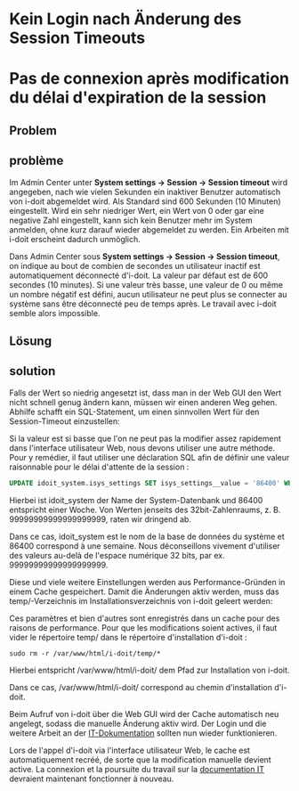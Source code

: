 <!-- TRANSLATED by md-translate -->
# Kein Login nach Änderung des Session Timeouts

# Pas de connexion après modification du délai d'expiration de la session

## Problem

## problème

Im Admin Center unter **System settings → Session → Session timeout** wird angegeben, nach wie vielen Sekunden ein inaktiver Benutzer automatisch von i-doit abgemeldet wird. Als Standard sind 600 Sekunden (10 Minuten) eingestellt. Wird ein sehr niedriger Wert, ein Wert von 0 oder gar eine negative Zahl eingestellt, kann sich kein Benutzer mehr im System anmelden, ohne kurz darauf wieder abgemeldet zu werden. Ein Arbeiten mit i-doit erscheint dadurch unmöglich.

Dans Admin Center sous **System settings → Session → Session timeout**, on indique au bout de combien de secondes un utilisateur inactif est automatiquement déconnecté d'i-doit. La valeur par défaut est de 600 secondes (10 minutes). Si une valeur très basse, une valeur de 0 ou même un nombre négatif est défini, aucun utilisateur ne peut plus se connecter au système sans être déconnecté peu de temps après. Le travail avec i-doit semble alors impossible.

## Lösung

## solution

Falls der Wert so niedrig angesetzt ist, dass man in der Web GUI den Wert nicht schnell genug ändern kann, müssen wir einen anderen Weg gehen. Abhilfe schafft ein SQL-Statement, um einen sinnvollen Wert für den Session-Timeout einzustellen:

Si la valeur est si basse que l'on ne peut pas la modifier assez rapidement dans l'interface utilisateur Web, nous devons utiliser une autre méthode. Pour y remédier, il faut utiliser une déclaration SQL afin de définir une valeur raisonnable pour le délai d'attente de la session :

```sql
UPDATE idoit_system.isys_settings SET isys_settings__value = '86400' WHERE isys_settings__key = 'session.time';
```

Hierbei ist idoit_system der Name der System-Datenbank und 86400 entspricht einer Woche. Von Werten jenseits des 32bit-Zahlenraums, z. B. 99999999999999999999, raten wir dringend ab.

Dans ce cas, idoit_system est le nom de la base de données du système et 86400 correspond à une semaine. Nous déconseillons vivement d'utiliser des valeurs au-delà de l'espace numérique 32 bits, par ex. 99999999999999999999.

Diese und viele weitere Einstellungen werden aus Performance-Gründen in einem Cache gespeichert. Damit die Änderungen aktiv werden, muss das temp/-Verzeichnis im Installationsverzeichnis von i-doit geleert werden:

Ces paramètres et bien d'autres sont enregistrés dans un cache pour des raisons de performance. Pour que les modifications soient actives, il faut vider le répertoire temp/ dans le répertoire d'installation d'i-doit :

```shell
sudo rm -r /var/www/html/i-doit/temp/*
```

Hierbei entspricht /var/www/html/i-doit/ dem Pfad zur Installation von i-doit.

Dans ce cas, /var/www/html/i-doit/ correspond au chemin d'installation d'i-doit.

Beim Aufruf von i-doit über die Web GUI wird der Cache automatisch neu angelegt, sodass die manuelle Änderung aktiv wird. Der Login und die weitere Arbeit an der [IT-Dokumentation](../../glossar.md) sollten nun wieder funktionieren.

Lors de l'appel d'i-doit via l'interface utilisateur Web, le cache est automatiquement recréé, de sorte que la modification manuelle devient active. La connexion et la poursuite du travail sur la [documentation IT](../../glossaire.md) devraient maintenant fonctionner à nouveau.